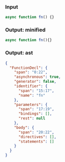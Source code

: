 ### Input
```js
async function fn() {}
```

### Output: minified
```js min
async function fn(){}
```

### Output: ast
```json
{
  "FunctionDecl": {
    "span": "0:22",
    "asynchronous": true,
    "generator": false,
    "identifier": {
      "span": "15:17",
      "name": "fn"
    },
    "parameters": {
      "span": "17:19",
      "bindings": [],
      "rest": null
    },
    "body": {
      "span": "20:22",
      "directives": [],
      "statements": []
    }
  }
}
```
